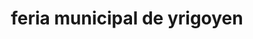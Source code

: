 ---
title: "feria municipal de yrigoyen"
url: /hipolito-yrigoyen/feria-municipal-de-yrigoyen/
shop: Supermarkt
---